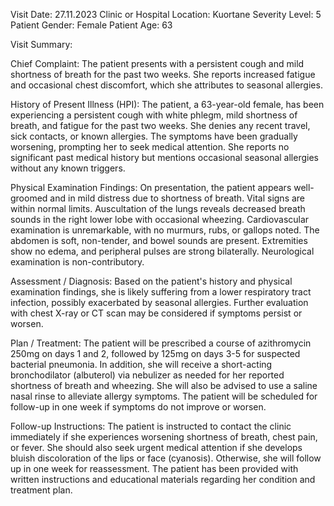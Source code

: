 Visit Date: 27.11.2023
Clinic or Hospital Location: Kuortane
Severity Level: 5
Patient Gender: Female
Patient Age: 63

Visit Summary:

Chief Complaint: The patient presents with a persistent cough and mild shortness of breath for the past two weeks. She reports increased fatigue and occasional chest discomfort, which she attributes to seasonal allergies.

History of Present Illness (HPI): The patient, a 63-year-old female, has been experiencing a persistent cough with white phlegm, mild shortness of breath, and fatigue for the past two weeks. She denies any recent travel, sick contacts, or known allergies. The symptoms have been gradually worsening, prompting her to seek medical attention. She reports no significant past medical history but mentions occasional seasonal allergies without any known triggers.

Physical Examination Findings: On presentation, the patient appears well-groomed and in mild distress due to shortness of breath. Vital signs are within normal limits. Auscultation of the lungs reveals decreased breath sounds in the right lower lobe with occasional wheezing. Cardiovascular examination is unremarkable, with no murmurs, rubs, or gallops noted. The abdomen is soft, non-tender, and bowel sounds are present. Extremities show no edema, and peripheral pulses are strong bilaterally. Neurological examination is non-contributory.

Assessment / Diagnosis: Based on the patient's history and physical examination findings, she is likely suffering from a lower respiratory tract infection, possibly exacerbated by seasonal allergies. Further evaluation with chest X-ray or CT scan may be considered if symptoms persist or worsen.

Plan / Treatment: The patient will be prescribed a course of azithromycin 250mg on days 1 and 2, followed by 125mg on days 3-5 for suspected bacterial pneumonia. In addition, she will receive a short-acting bronchodilator (albuterol) via nebulizer as needed for her reported shortness of breath and wheezing. She will also be advised to use a saline nasal rinse to alleviate allergy symptoms. The patient will be scheduled for follow-up in one week if symptoms do not improve or worsen.

Follow-up Instructions: The patient is instructed to contact the clinic immediately if she experiences worsening shortness of breath, chest pain, or fever. She should also seek urgent medical attention if she develops bluish discoloration of the lips or face (cyanosis). Otherwise, she will follow up in one week for reassessment. The patient has been provided with written instructions and educational materials regarding her condition and treatment plan.